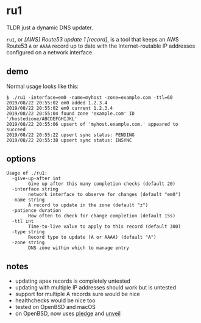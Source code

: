 # ru1

TLDR just a dynamic DNS updater.

`ru1`, or _[AWS] Route53 update 1 [record]_, is a tool that keeps an AWS
Route53 `A` or `AAAA` record up to date with the Internet-routable IP addresses
configured on a network interface.

## demo

Normal usage looks like this:

```
$ ./ru1 -interface=em0 -name=myhost -zone=example.com -ttl=60
2019/08/22 20:55:02 em0 added 1.2.3.4
2019/08/22 20:55:02 em0 current 1.2.3.4
2019/08/22 20:55:04 found zone 'example.com' ID '/hostedzone/ABCDEFGHIJKL'
2019/08/22 20:55:06 upsert of 'myhost.example.com.' appeared to succeed
2019/08/22 20:55:22 upsert sync status: PENDING
2019/08/22 20:55:38 upsert sync status: INSYNC
```

## options

```
Usage of ./ru1:
  -give-up-after int
    	Give up after this many completion checks (default 20)
  -interface string
    	network interface to observe for changes (default "em0")
  -name string
    	A record to update in the zone (default "z")
  -patience duration
    	How often to check for change completion (default 15s)
  -ttl int
    	Time-to-live value to apply to this record (default 300)
  -type string
    	Record type to update (A or AAAA) (default "A")
  -zone string
    	DNS zone within which to manage entry
```

## notes

* updating apex records is completely untested
* updating with multiple IP addresses should work but is untested
* support for multiple A records sure would be nice
* healthchecks would be nice too
* tested on OpenBSD and macOS
* on OpenBSD, now uses [pledge](https://man.openbsd.org/pledge.2)
  and [unveil](https://man.openbsd.org/unveil.2)
